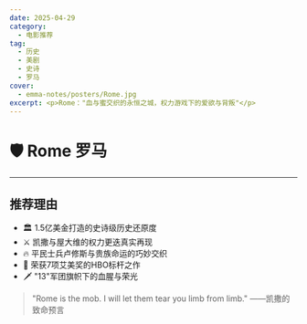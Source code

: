 ```yaml
---
date: 2025-04-29
category:
  - 电影推荐
tag:
  - 历史
  - 美剧
  - 史诗
  - 罗马
cover: 
  - emma-notes/posters/Rome.jpg
excerpt: <p>Rome："血与蜜交织的永恒之城，权力游戏下的爱欲与背叛"</p>
---
```


# 🛡 Rome 罗马
---

## 推荐理由

- 🏛️ 1.5亿美金打造的史诗级历史还原度
- ⚔️ 凯撒与屋大维的权力更迭真实再现
- 🔥 平民士兵卢修斯与贵族命运的巧妙交织
- 🍷 荣获7项艾美奖的HBO标杆之作
- 🗡️ "13"军团旗帜下的血腥与荣光

> "Rome is the mob. I will let them tear you limb from limb." ——凯撒的致命预言
